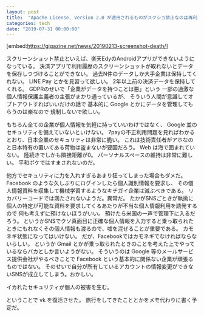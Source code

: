```yaml
---
layout: post
title:  "Apache License, Version 2.0 が適用されるものがスクショ禁止なのは再利用を阻害しているような気もする"
categories: tech
date: "2019-07-31 00:00:00"
---
```


[embed:https://gigazine.net/news/20190213-screenshot-death/]

スクリーンショット禁止といえば、楽天EdyのAndroidアプリができないようになっている。
決済アプリで利用履歴のスクリーンショットが取れないとデータを保存しつづけることができない。
過去N件のデータしか大手企業は保持してくれない。
LINE Pay とかを見習って欲しい。
2年以上前の決済データを保持してくれる。
GDPRのせいで「企業がデータを持つことは悪」という
一部の過激な個人情報保護主義者の主張がまかり通っているが、
そういう人間が意識してオプトアウトすればいいだけの話で
基本的に Google とかにデータを管理してもらうのは楽なので
規制しないで欲しい。

もちろん全ての企業が個人情報を気軽に持っていいわけではなく、
Google 並のセキュリティを備えていないといけない。
7payの不正利用問題を見ればわかるとおり、日本企業のセキュリティは非常に脆い。
これは技術責任者がアホなのと日本特有の置いてある荷物は盗まないが要因だろう。
Web は海で囲まれていない。
陸続きでしかも隣接距離が0。
パーソナルスペースの維持は非常に難しい。
平和ボケではすまされないのだ。

他方でセキュリティに力を入れすぎるあまり狂ってしまった場合もダメだ。
Facebook のような久しぶりにログインしたら個人識別情報を要求し、
その個人情報資料を収集して機械学習するようなキチガイ企業は滅ぶべきである。
リカバリーコードでは満たされないようだ。異常だ。
たかがSNSごときが執拗に個人の特定が可能な資料を要求してくるあたりが不当な個人情報利用を誘発するので
何も考えずに預けないほうがいい。
預けたら米国の一声で管理下に入るだろう。
というかSNSでクソ真面目に正確な個人情報を入力すると乗っ取られたときにもれなくその個人情報も渡るので、嘘を混ぜることが重要である。
カモネギ状態になってはいけない。
だが、Facebookではカモネギでなければならないらしい。
というか Gmail とかが乗っ取られたときのことを考えた上でやっているならバカとしか言いようがない。
そういうのは Google 等のメールサービス提供会社がやるべきことで Facebook という基本的に関係ない企業が頑張るものではない。
そのせいで自分が所有しているアカウントの情報変更ができないSNSが成立してしまう。おかしい。

イカれたセキュリティが個人の被害を生む。

ということで vk を復活させた。
旅行をしてきたこととかをメモ代わりに書く予定だ。
